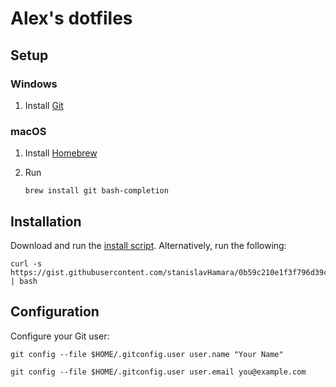 # Alex's dotfiles

## Setup
   
### Windows

1. Install [Git](https://git-scm.com/download/win)

### macOS

1. Install [Homebrew](https://brew.sh/)

1. Run
   ```
   brew install git bash-completion
   ```

## Installation

Download and run the [install script](https://gist.github.com/stanislavHamara/0b59c210e1f3f796d39c19b9113e2d33). Alternatively, run the following:

```shell
curl -s https://gist.githubusercontent.com/stanislavHamara/0b59c210e1f3f796d39c19b9113e2d33/raw/dotfiles.sh | bash
```

## Configuration

Configure your Git user:

```shell
git config --file $HOME/.gitconfig.user user.name "Your Name"
```
```shell
git config --file $HOME/.gitconfig.user user.email you@example.com
```
